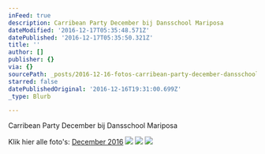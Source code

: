 ```yaml
---
inFeed: true
description: Carribean Party December bij Dansschool Mariposa
dateModified: '2016-12-17T05:35:48.571Z'
datePublished: '2016-12-17T05:35:50.321Z'
title: ''
author: []
publisher: {}
via: {}
sourcePath: _posts/2016-12-16-fotos-carribean-party-december-dansschool-mariposa.md
starred: false
datePublishedOriginal: '2016-12-16T19:31:00.699Z'
_type: Blurb

---
```

Carribean Party December bij Dansschool Mariposa

Klik hier alle foto's: [December 2016][0]
![](https://the-grid-user-content.s3-us-west-2.amazonaws.com/3c34f601-b318-4ebe-b6dc-f04c7c92677d.jpg)
![](https://the-grid-user-content.s3-us-west-2.amazonaws.com/e1177b67-1224-404f-844c-50e10948f1d1.jpg)
![](https://the-grid-user-content.s3-us-west-2.amazonaws.com/abb290c4-c653-4b28-8b00-e7919fd29a6e.jpg)

[0]: http://dansschoolmariposa.tk/122016/ "Foto's Mariposa"